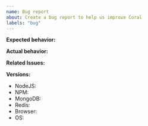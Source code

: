```yaml
---
name: Bug report
about: Create a bug report to help us improve Coral
labels: "bug"
---
```


<!--
Please note that but submitting a bug report, you agree to our Code of Conduct: http://code-of-conduct.voxmedia.com/

When submitting a bug report, provide as much detail as possible, including a screenshot or copy-paste of any related error messages, logs, or other output that might be related. Places to look for information include your browser console, server console, and network logs. The more information you can give the better.

Please help us by doing the following steps before logging an issue:
  * Search for other similar issues: https://github.com/sfstandard/talk/search
  * Read our docs: https://docs.coralproject.net

Please fill in the *entire* template below.
-->

**Expected behavior:**

**Actual behavior:**

**Related Issues:** <!-- Did you find other bugs that looked similar? -->

**Versions:**

- NodeJS:
- NPM:
- MongoDB:
- Redis:
- Browser:
- OS:
